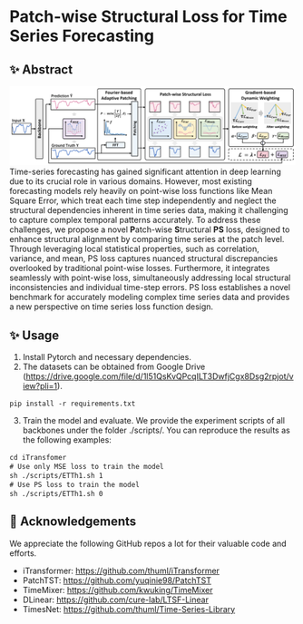 # Patch-wise Structural Loss for Time Series Forecasting


## :sparkles: Abstract
![model](PS_Loss.png)
Time-series forecasting has gained significant attention in deep learning due to its crucial role in various domains. 
However, most existing forecasting models rely heavily on point-wise loss functions like Mean Square Error, which treat each time step independently and neglect the structural dependencies inherent in time series data, making it challenging to capture complex temporal patterns accurately.
To address these challenges, we propose a novel **P**atch-wise **S**tructural **PS** loss, designed to enhance structural alignment by comparing time series at the patch level. Through leveraging local statistical properties, such as correlation, variance, and mean, PS loss captures nuanced structural discrepancies overlooked by traditional point-wise losses. Furthermore, it integrates seamlessly with point-wise loss, simultaneously addressing local structural inconsistencies and individual time-step errors.
PS loss establishes a novel benchmark for accurately modeling complex time series data and provides a new perspective on time series loss function design.


## :sparkles: Usage

1. Install Pytorch and necessary dependencies. 
2. The datasets can be obtained from Google Drive (https://drive.google.com/file/d/1l51QsKvQPcqILT3DwfjCgx8Dsg2rpjot/view?pli=1).
```
pip install -r requirements.txt
```
3. Train the model and evaluate. We provide the experiment scripts of all backbones under the folder ./scripts/. You can reproduce the results as the following examples:

```
cd iTransfomer
# Use only MSE loss to train the model
sh ./scripts/ETTh1.sh 1
# Use PS loss to train the model
sh ./scripts/ETTh1.sh 0
```

## :sparkling_heart: Acknowledgements

We appreciate the following GitHub repos a lot for their valuable code and efforts.

- iTransformer: https://github.com/thuml/iTransformer
- PatchTST: https://github.com/yuqinie98/PatchTST
- TimeMixer: https://github.com/kwuking/TimeMixer
- DLinear: https://github.com/cure-lab/LTSF-Linear
- TimesNet: https://github.com/thuml/Time-Series-Library
